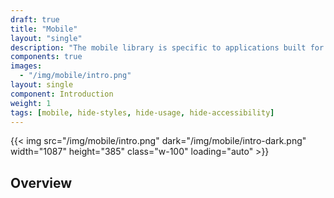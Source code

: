 ```yaml
---
draft: true
title: "Mobile"
layout: "single"
description: "The mobile library is specific to applications built for mobile devices."
components: true
images:
  - "/img/mobile/intro.png"
layout: single
component: Introduction
weight: 1
tags: [mobile, hide-styles, hide-usage, hide-accessibility]
---
```


<style>
header .nav-item {
  display: none !important;
}
article .nav-tabs {
  display: none !important;
  opacity: 0;
}
</style>

{{< img src="/img/mobile/intro.png" dark="/img/mobile/intro-dark.png" width="1087" height="385" class="w-100" loading="auto" >}}

## Overview
